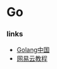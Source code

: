 # Go


### links 

- [Golang中国](https://www.golangtc.com/)
- [网易云教程](http://study.163.com/course/courseLearn.htm?courseId=306002)




